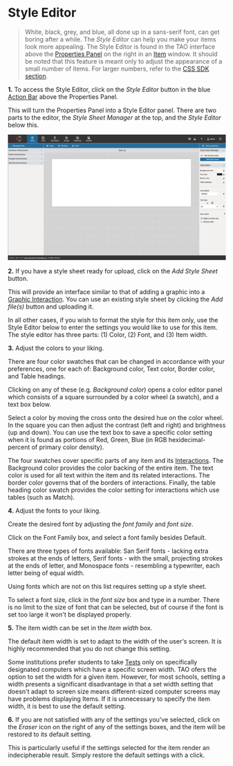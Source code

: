 <!--
created_at: 2016-12-15
authors:         
    - "Catherine Pease"
--> 

# Style Editor

>White, black, grey, and blue, all done up in a sans-serif font, can get boring after a while. The *Style Editor* can help you make your items look more appealing. The Style Editor is found in the TAO interface above the [Properties Panel](../appendix/glossary.md#properties-panel) on the right in an [Item](../appendix/glossary.md#item) window. It should be noted that this feature is meant only to adjust the appearance of a small number of items. For larger numbers, refer to the [CSS SDK section]().

**1.**  To access the Style Editor, click on the *Style Editor* button in the blue [Action Bar](../appendix/glossary.md#action-bar) above the Properties Panel.

This will turn the Properties Panel into a Style Editor panel. There are two parts to the editor, the *Style Sheet Manager* at the top, and the *Style Editor* below this.

![Style Editor](../resources/backend/items/authoring/features/style-editor.png)

**2.** If you have a style sheet ready for upload, click on the *Add Style Sheet* button. 

This will provide an interface similar to that of adding a graphic into a [Graphic Interaction](../appendix/glossary.md#graphic-interaction). You can use an existing style sheet by clicking the *Add file(s)* button and uploading it. 

In all other cases, if you wish to format the style for this item only, use the Style Editor below to enter the settings you would like to use for this item. The style editor has three parts: (1) Color, (2) Font, and (3) Item width.

**3.** Adjust the colors to your liking.

There are four color swatches that can be changed in accordance with your preferences, one for each of: Background color, Text color, Border color, and Table headings.

Clicking on any of these (e.g. *Background color*) opens a color editor panel which consists of a square surrounded by a color wheel (a swatch), and a text box below. 

Select a color by moving the cross onto the desired hue on the color wheel. In the square you can then adjust the contrast (left and right) and brightness (up and down). You can use the text box to save a specific color setting when it is found as portions of Red, Green, Blue (in RGB hexidecimal-percent of primary color density).

The four swatches cover specific parts of any item and its [Interactions](../appendix/glossary.md#interaction). The Background color provides the color backing of the entire item. The text color is used for all text within the item and its related interactions. The border color governs that of the borders of interactions. Finally, the table heading color swatch provides the color setting for interactions which use tables (such as Match).

**4.** Adjust the fonts to your liking.

Create the desired font by adjusting the *font family* and *font size*. 

Click on the Font Family box, and select a font family besides Default. 

There are three types of fonts available: San Serif fonts - lacking extra strokes at the ends of letters, Serif fonts - with the small, projecting strokes at the ends of letter, and Monospace fonts - resembling a typewriter, each letter being of equal width. 

Using fonts which are not on this list requires setting up a style sheet.

To select a font size, click in the *font size* box and type in a number.  There is no limit to the size of font that can be selected, but of course if the font is set too large it won't be displayed properly.

**5.** The item width can be set in the *Item width* box.

The default item width is set to adapt to the width of the user's screen. It is highly recommended that you do not change this setting.

Some institutions prefer students to take [Tests](../appendix/glossary.md#test) only on specifically designated computers which have a specific screen width. TAO ofers the option to set the width for a given item. However, for most schools, setting a width presents a significant disadvantage in that a set width setting that doesn't adapt to screen size means different-sized computer screens may have problems displaying Items. If it is unnecessary to specify the item width, it is best to use the default setting.

**6.** If you are not satisfied with any of the settings you've selected, click on the *Eraser* icon on the right of any of the settings boxes, and the item will be restored to its default setting.

This is particularly useful if the settings selected for the item render an indecipherable result. Simply restore the default settings with a click.

